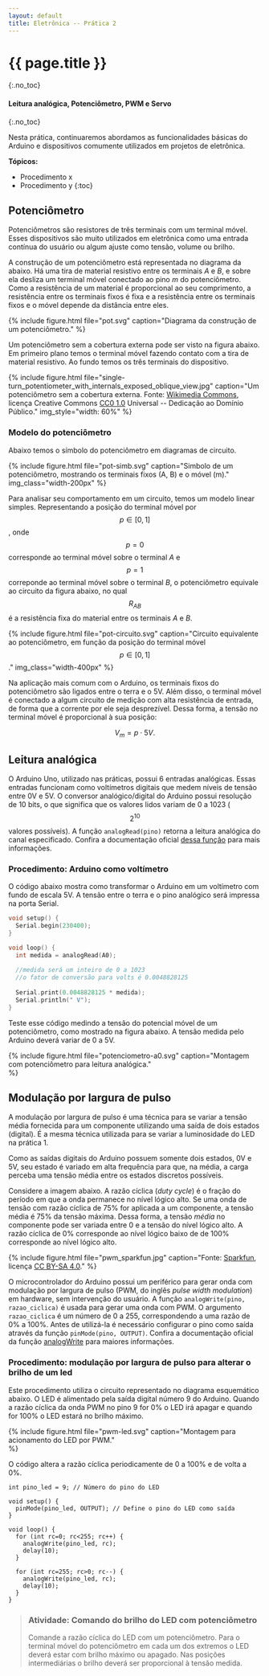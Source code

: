 ```yaml
---
layout: default
title: Eletrônica -- Prática 2
---
```


{{ page.title }}
================
{:.no_toc}

#### Leitura analógica, Potenciômetro, PWM e Servo
{:.no_toc}

Nesta prática, continuaremos abordamos as funcionalidades básicas do Arduino e
dispositivos comumente utilizados em projetos de eletrônica.

**Tópicos:**
* Procedimento x
* Procedimento y
{:toc}

Potenciômetro
-------------

Potenciômetros são resistores de três terminais com um terminal móvel.
Esses dispositivos são muito utilizados em eletrônica como uma entrada contínua
do usuário ou algum ajuste como tensão, volume ou brilho.

A construção de um potenciômetro está representada no diagrama da abaixo.
Há uma tira de material resistivo entre os terminais _A_ e _B_,
e sobre ela desliza um terminal móvel conectado ao pino _m_ do
potenciômetro.
Como a resistência de um material é proporcional ao seu comprimento,
a resistência entre os terminais fixos é fixa e a resistência entre os 
terminais fixos e o móvel depende da distância entre eles.

{%
   include figure.html
   file="pot.svg"
   caption="Diagrama da construção de um potenciômetro."
%}

Um potenciômetro sem a cobertura externa pode ser visto na figura abaixo.
Em primeiro plano temos o terminal móvel fazendo contato com a tira de material
resistivo. Ao fundo temos os três terminais do dispositivo.

{%
   include figure.html
   file="single-turn_potentiometer_with_internals_exposed_oblique_view.jpg"
   caption="Um potenciômetro sem a cobertura externa.
            Fonte: [Wikimedia Commons][pot-src], licença Creative Commons 
            [CC0 1.0] Universal -- Dedicação ao Domínio Público."
   img_style="width: 60%"
%}

### Modelo do potenciômetro

Abaixo temos o símbolo do potenciômetro em diagramas de circuito.

{%
   include figure.html
   file="pot-simb.svg"
   caption="Simbolo de um potenciômetro, mostrando os terminais fixos (A, B)
            e o móvel (m)."
   img_class="width-200px"
%}

Para analisar seu comportamento em um circuito, temos um modelo linear simples.
Representando a posição do terminal móvel por $$p\in[0,1]$$, onde $$p=0$$
corresponde ao terminal móvel sobre o terminal _A_ e $$p=1$$  correponde
ao terminal móvel sobre o terminal _B_, o potenciômetro equivale ao
circuito da figura abaixo, no qual $$R_{AB}$$ é a resistência 
fixa do material entre os terminais _A_ e _B_.

{%
   include figure.html
   file="pot-circuito.svg"
   caption="Circuito equivalente ao potenciômetro, em função da posição 
            do terminal móvel $$p\in[0,1]$$."
   img_class="width-400px"
%}

Na aplicação mais comum com o Arduino, os terminais fixos do potenciômetro são
ligados entre o terra e o 5V. Além disso, o terminal móvel é conectado a algum
circuito de medição com alta resistência de entrada, de forma que a corrente
por ele seja desprezível. Dessa forma, a tensão no terminal móvel é
proporcional à sua posição:

$$
  V_m = p \cdot 5V.
$$

Leitura analógica
-----------------

O Arduino Uno, utilizado nas práticas, possui 6 entradas analógicas.
Essas entradas funcionam como voltímetros digitais que medem níveis de tensão
entre 0V e 5V.
O conversor analógico/digital do Arduino possui resolução de 10 bits, o que
significa que os valores lidos variam de 0 a 1023 ($$2^{10}$$ valores
possíveis).
A função `analogRead(pino)` retorna a leitura analógica do canal especificado.
Confira a documentação oficial [dessa função][analogRead] para
mais informações.

### Procedimento: Arduino como voltímetro

O código abaixo mostra como transformar o Arduino em um voltímetro com fundo de
escala 5V. A tensão entre o terra e o pino analógico será impressa na porta
Serial.

```c++
void setup() {
  Serial.begin(230400);
}

void loop() {
  int medida = analogRead(A0);
  
  //medida será um inteiro de 0 a 1023
  //o fator de conversão para volts é 0.0048828125
  
  Serial.print(0.0048828125 * medida); 
  Serial.println(" V");
}
```

Teste esse código medindo a tensão do potencial móvel de um potenciômetro,
como mostrado na figura abaixo. A tensão medida pelo Arduino deverá
variar de 0 a 5V.

{%
   include figure.html
   file="potenciometro-a0.svg"
   caption="Montagem com potenciômetro para leitura analógica."   
%}

Modulação por largura de pulso
------------------------------

A modulação por largura de pulso é uma técnica para se variar a tensão média
fornecida para um componente utilizando uma saída de dois estados (digital).
É a mesma técnica utilizada para se variar a luminosidade do LED na prática 1.

Como as saídas digitais do Arduino possuem somente dois estados, 0V e 5V, 
seu estado é variado em alta frequência para que, na média, a carga perceba
uma tensão média entre os estados discretos possíveis.

Considere a imagem abaixo.
A razão cíclica (_duty cycle_) é o fração do período em que a onda permanece
no nível lógico alto.
Se uma onda de tensão com razão cíclica de 75% for aplicada a um componente,
a tensão média é 75% da tensão máxima.
Dessa forma, a tensão _média_ no componente pode ser variada entre 0
e a tensão do nível lógico alto.
A razão cíclica de 0% corresponde ao nível lógico baixo de de 100% corresponde
ao nível lógico alto.

{%
   include figure.html
   file="pwm_sparkfun.jpg"
   caption="Fonte: [Sparkfun][Tutorial PWM], licença [CC BY-SA 4.0]."
%}

O microcontrolador do Arduino possui um periférico para gerar onda com
modulação por largura de pulso (PWM, do inglês _pulse width modulation_)
em hardware, sem intervenção do usuário.
A função `analogWrite(pino, razao_ciclica)` é usada para gerar uma onda com
PWM.
O argumento `razao_ciclica` é um número de 0 a 255, correspondendo a uma razão
de 0% a 100%.
Antes de utilizá-la é necessário configurar o pino como saída através da função
`pinMode(pino, OUTPUT)`.
Confira a documentação oficial da função [analogWrite] para maiores informações.

### Procedimento: modulação por largura de pulso para alterar o brilho de um led

Este procedimento utiliza o circuito representado no diagrama esquemático
abaixo. O LED é alimentado pela saída digital número 9 do Arduino.
Quando a razão cíclica da onda PWM no pino 9 for 0% o LED irá apagar e quando
for 100% o LED estará no brilho máximo.

{%
   include figure.html
   file="pwm-led.svg"
   caption="Montagem para acionamento do LED por PWM."   
%}

O código altera a razão cíclica periodicamente de 0 a 100% e de volta a 0%.

```
int pino_led = 9; // Número do pino do LED

void setup() {
  pinMode(pino_led, OUTPUT); // Define o pino do LED como saída
}

void loop() {
  for (int rc=0; rc<255; rc++) {
    analogWrite(pino_led, rc);
    delay(10);
  }

  for (int rc=255; rc>0; rc--) {
    analogWrite(pino_led, rc);
    delay(10);
  }
}
```

> ### Atividade: Comando do brilho do LED com potenciômetro
>
> Comande a razão cíclica do LED com um potenciômetro. Para o terminal móvel do
> potenciômetro em cada um dos extremos o LED deverá estar com brilho máximo ou
> apagado. Nas posições intermediárias o brilho deverá ser proporcional à tensão
> medida.

[analogRead]: https://www.arduino.cc/en/Reference/AnalogRead
[analogWrite]: https://www.arduino.cc/en/Reference/AnalogWrite
[CC0 1.0]: https://creativecommons.org/publicdomain/zero/1.0/deed.pt
[CC BY-SA 4.0]: https://creativecommons.org/licenses/by-sa/4.0/
[pot-src]: https://commons.wikimedia.org/wiki/File:Single-turn_potentiometer_with_internals_exposed,_oblique_view.jpg
[Tutorial PWM]: https://learn.sparkfun.com/tutorials/pulse-width-modulation
